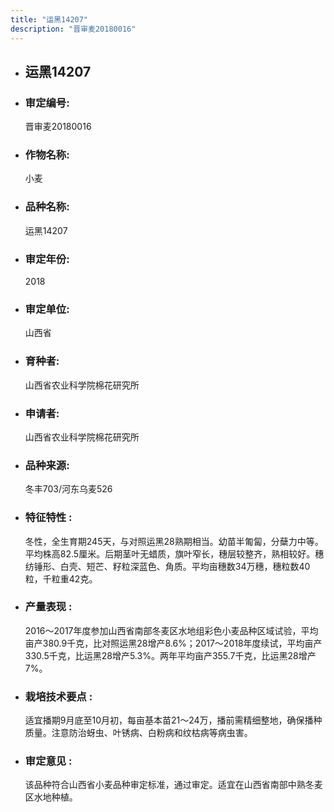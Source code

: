 ```yaml
---
title: "运黑14207"
description: "晋审麦20180016"
---
```

* ## 运黑14207
* ###  审定编号:  
   晋审麦20180016

*  ### 作物名称:  
   小麦

*   ###  品种名称: 
    运黑14207

*   ### 审定年份: 
    2018

*   ### 审定单位:  
    山西省

*   ### 育种者:  
    山西省农业科学院棉花研究所

*   ### 申请者:  
    山西省农业科学院棉花研究所

*   ### 品种来源:  
    冬丰703/河东乌麦526

*   ### 特征特性 : 
    冬性，全生育期245天，与对照运黑28熟期相当。幼苗半匍匐，分蘖力中等。平均株高82.5厘米。后期茎叶无蜡质，旗叶窄长，穗层较整齐，熟相较好。穗纺锤形、白壳、短芒、籽粒深蓝色、角质。平均亩穗数34万穗，穗粒数40粒，千粒重42克。

*   ### 产量表现 : 
    2016～2017年度参加山西省南部冬麦区水地组彩色小麦品种区域试验，平均亩产380.9千克，比对照运黑28增产8.6%；2017～2018年度续试，平均亩产330.5千克，比运黑28增产5.3%。两年平均亩产355.7千克，比运黑28增产7%。

*   ### 栽培技术要点 : 
    适宜播期9月底至10月初，每亩基本苗21～24万，播前需精细整地，确保播种质量。注意防治蚜虫、叶锈病、白粉病和纹枯病等病虫害。

*   ### 审定意见 : 
    该品种符合山西省小麦品种审定标准，通过审定。适宜在山西省南部中熟冬麦区水地种植。
